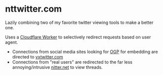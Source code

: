 # nttwitter.com
Lazily combining two of my favorite twitter viewing tools to make a better one.

Uses a [Cloudflare Worker](https://developers.cloudflare.com/workers/) to selectively redirect requests based on user agent.

- Connections from social media sites looking for [OGP](https://ogp.me/) for embedding are directed to [vxtwitter.com](https://vxtwitter.com/)
- Connections from "real users" are redirected to the far less annoying/intrusive [nitter.net](https://github.com/zedeus/nitter) to view threads.
